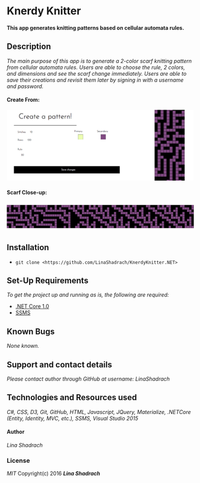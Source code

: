 
# Knerdy Knitter
#### This app generates knitting patterns based on cellular automata rules.
## Description
_The main purpose of this app is to generate a 2-color scarf knitting pattern from cellular automata rules. Users are able to choose the rule, 2 colors, and dimensions and see the scarf change immediately. Users are able to save their creations and revisit them later by signing in with a username and password._

#### Create From: 
![alt-text](https://github.com/LinaShadrach/KnerdyKnitter/blob/master/create-pattern-img.png)

#### Scarf Close-up:
![alt-text](https://github.com/LinaShadrach/KnerdyKnitter/blob/master/scarf-img.png)

## Installation

* `git clone <https://github.com/LinaShadrach/KnerdyKnitter.NET>`

## Set-Up Requirements
_To get the project up and running as is, the following are required:_
* [.NET Core 1.0](https://www.microsoft.com/net/core#windowsvs2015)
* [SSMS](https://docs.microsoft.com/en-us/sql/ssms/download-sql-server-management-studio-ssms)

## Known Bugs

_None known._

## Support and contact details
_Please contact author through GitHub at username: LinaShadrach_

## Technologies and Resources used
_C#, CSS, D3, Git, GitHub, HTML, Javascript, JQuery, Materialize, .NETCore (Entity, Identity, MVC, etc.), SSMS, Visual Studio 2015_

#### Author
_Lina Shadrach_

### License
_MIT_
 Copyright(c) 2016 ***Lina Shadrach***
